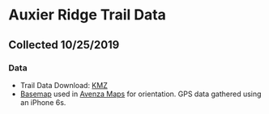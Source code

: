 # Auxier Ridge Trail Data
## Collected 10/25/2019
### Data 
* Trail Data Download: [KMZ](https://alexgis-projects.github.io/rrg/trail-data/rrg-trail-data.kmz)
* [Basemap](https://alexgis-projects.github.io/rrg/trail-data/rrg-avenza-basemap.pdf) used in [Avenza Maps](https://apps.apple.com/app/apple-store/id388424049) for orientation. GPS data gathered using an iPhone 6s.
